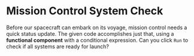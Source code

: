 # Mission Control System Check

Before our spacecraft can embark on its voyage, mission control needs a quick status update. The given code accomplishes just that, using a **functional component** with a conditional expression. Can you click `Run` to check if all systems are ready for launch?
